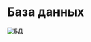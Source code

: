# База данных

![БД](https://user-images.githubusercontent.com/101638603/224075563-d36fea9e-ac5e-4c9c-9089-db27d3e5a5fe.png)
